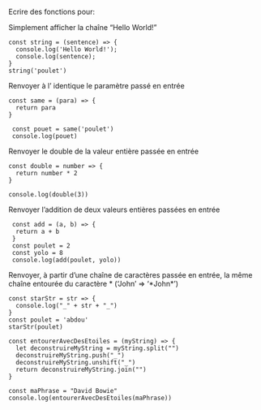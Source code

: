 Ecrire des fonctions pour:

Simplement afficher la chaîne “Hello World!”

```
const string = (sentence) => {
  console.log('Hello World!');
  console.log(sentence);
}
string('poulet')
```

Renvoyer à l’ identique le paramètre passé en entrée
```
const same = (para) => {
  return para
}

 const pouet = same('poulet')
 console.log(pouet)
```

Renvoyer le double de la valeur entière passée en entrée

```
const double = number => {
  return number * 2
}

console.log(double(3))
```

Renvoyer l’addition de deux valeurs entières passées en entrée

```
 const add = (a, b) => {
  return a + b
 }
 const poulet = 2
 const yolo = 8
 console.log(add(poulet, yolo))
```

Renvoyer, à partir d’une chaîne de caractères passée en entrée, la même chaîne entourée du caractère * (‘John’ => ‘*John\*’)

```
const starStr = str => {
  console.log("_" + str + "_")
}
const poulet = 'abdou'
starStr(poulet)
```

```
const entourerAvecDesEtoiles = (myString) => {
  let deconstruireMyString = myString.split("")
  deconstruireMyString.push("_")
  deconstruireMyString.unshift("_")
  return deconstruireMyString.join("")
}

const maPhrase = "David Bowie"
console.log(entourerAvecDesEtoiles(maPhrase))
```
